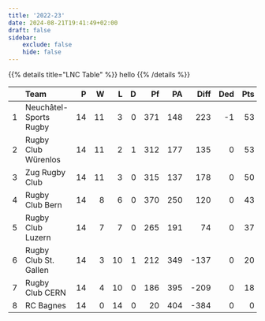 ```yaml
---
title: '2022-23'
date: 2024-08-21T19:41:49+02:00
draft: false
sidebar:
    exclude: false
    hide: false
---
```


{{% details title="LNC Table" %}}
hello
{{% /details %}}

|   | Team                   |  P |  W |  L | D |  Pf |  PA | Diff | Ded | Pts |
|--:|:-----------------------|---:|---:|---:|--:|----:|----:|-----:|----:|----:|
| 1 | Neuchâtel-Sports Rugby | 14 | 11 |  3 | 0 | 371 | 148 |  223 |  -1 |  53 |
| 2 | Rugby Club Würenlos    | 14 | 11 |  2 | 1 | 312 | 177 |  135 |   0 |  53 |
| 3 | Zug Rugby Club         | 14 | 11 |  3 | 0 | 315 | 137 |  178 |   0 |  50 |
| 4 | Rugby Club Bern        | 14 |  8 |  6 | 0 | 370 | 250 |  120 |   0 |  43 |
| 5 | Rugby Club Luzern      | 14 |  7 |  7 | 0 | 265 | 191 |   74 |   0 |  37 |
| 6 | Rugby Club St. Gallen  | 14 |  3 | 10 | 1 | 212 | 349 | -137 |   0 |  20 |
| 7 | Rugby Club CERN        | 14 |  4 | 10 | 0 | 186 | 395 | -209 |   0 |  18 |
| 8 | RC Bagnes              | 14 |  0 | 14 | 0 |  20 | 404 | -384 |   0 |   0 |

